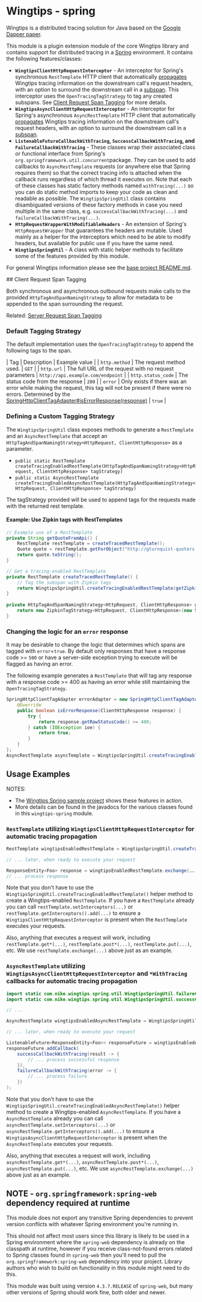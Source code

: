 # Wingtips - spring

Wingtips is a distributed tracing solution for Java based on the 
[Google Dapper paper](http://static.googleusercontent.com/media/research.google.com/en/us/pubs/archive/36356.pdf). 

This module is a plugin extension module of the core Wingtips library and contains support for distributed tracing in a 
[Spring](https://spring.io/) environment. It contains the following features/classes:

* **`WingtipsClientHttpRequestInterceptor`** - An interceptor for Spring's synchronous `RestTemplate` HTTP client that
automatically [propagates](../README.md#propagating_traces) Wingtips tracing information on the downstream call's 
request headers, with an option to surround the downstream call in a [subspan](../README.md#sub_spans). This interceptor
uses the `OpenTracingTagStrategy` to tag any created subspans. See [Client Request Span Tagging](#client_request_span_tagging) for more details. 
* **`WingtipsAsyncClientHttpRequestInterceptor`** - An interceptor for Spring's asynchronous `AsyncRestTemplate` HTTP 
client that automatically [propagates](../README.md#propagating_traces) Wingtips tracing information on the 
downstream call's request headers, with an option to surround the downstream call in a 
[subspan](../README.md#sub_spans). 
* **`ListenableFutureCallbackWithTracing`, `SuccessCallbackWithTracing`, and `FailureCallbackWithTracing`** - These
classes wrap their associated class or functional interface from Spring's `org.springframework.util.concurrent`package.
They can be used to add callbacks to `AsyncRestTemplate` requests (or anywhere else that Spring requires them) so that 
the correct tracing info is attached when the callback runs regardless of which thread it executes on. Note that each 
of these classes has static factory methods named `withTracing(...)` so you can do static method imports to keep your 
code as clean and readable as possible. The `WingtipsSpringUtil` class contains disambiguated versions of these factory 
methods in case you need multiple in the same class, e.g. `successCallbackWithTracing(...)` and 
`failureCallbackWithTracing(...)`.
* **`HttpRequestWrapperWithModifiableHeaders`** - An extension of Spring's `HttpRequestWrapper` that guarantees the
headers are mutable. Used mainly as a helper for the interceptors which need to be able to modify headers, but 
available for public use if you have the same need.
* **`WingtipsSpringUtil`** - A class with static helper methods to facilitate some of the features provided by this 
module. 

For general Wingtips information please see the [base project README.md](../README.md).

<a name="client_request_span_tagging"/>
## Client Request Span Tagging

Both synchronous and asynchronous outbound requests make calls to the provided `HttpTagAndSpanNamingStrategy` to allow for metadata
to be appended to the span surrounding the request. 

Related: [Server Request Span Tagging](../wingtips-servlet-api/README.md#server_request_span_tagging)

### Default Tagging Strategy

The default implementation uses the `OpenTracingTagStrategy` to append the following tags to the span.

|  Tag  | Description | Example value |
| `http.method` | The request method used. | `GET` |
| `http.url` | The full URL of the request with no request parameters | `http://api.example.com/endpoint` |
| `http.status_code` | The status code from the response | `200` |
| `error` | Only exists if there was an error while making the request, this tag will not be present if there were no errors. Determined by the [SpringHttpClientTagAdapter#isErrorResponse(response)](src/main/java/com/nike/wingtips/spring/interceptor/tag/SpringHttpClientTagAdapter.java) | `true` |

### Defining a Custom Tagging Strategy

The `WingtipsSpringUtil` class exposes methods to generate a `RestTemplate` and an `AsyncRestTemplate` that accept an
`HttpTagAndSpanNamingStrategy<HttpRequest, ClientHttpResponse>` as a parameter. 
- `public static RestTemplate createTracingEnabledRestTemplate(HttpTagAndSpanNamingStrategy<HttpRequest, ClientHttpResponse> tagStrategy)`
- `public static AsyncRestTemplate createTracingEnabledAsyncRestTemplate(HttpTagAndSpanNamingStrategy<HttpRequest, ClientHttpResponse> tagStrategy)`

The tagStrategy provided will be used to append tags for the requests made with the returned rest template. 

#### Example: Use Zipkin tags with RestTemplates

``` java
// Example use of a RestTemplate
private String getQuoteFromApi() {
	RestTemplate restTemplate = createTracedRestTemplate();
	Quote quote = restTemplate.getForObject("http://gturnquist-quoters.cfapps.io/api/random", Quote.class);
	return quote.toString();
}

// Get a tracing-enabled RestTemplate
private RestTemplate createTracedRestTemplate() {
    // Tag the subspan with Zipkin tags
	return WingtipsSpringUtil.createTracingEnabledRestTemplate(getZipkinTagStrategy());
}
 
private HttpTagAndSpanNamingStrategy<HttpRequest, ClientHttpResponse> getZipkinTagStrategy() {
	return new ZipkinTagStrategy<HttpRequest, ClientHttpResponse>(new SpringHttpClientTagAdapter());
}
```

### Changing the logic for an `error` response

It may be desirable to change the logic that determines which spans are tagged with `error`=`true`. By default only responses that 
have a response code >= `500` or have a server-side  exception trying to execute will be flagged as having an error.

The following example generates a `RestTemplate` that will tag any response with a response code >= 400 as having an error while still
maintaining the `OpenTracingTagStrategy`.

```java 
SpringHttpClientTagAdapter errorAdapter = new SpringHttpClientTagAdapter() {
    @Override
    public boolean isErrorResponse(ClientHttpResponse response) {
        try {
            return response.getRawStatusCode() >= 400;
        } catch (IOException ioe) {
            return true;
        }
    }
};
AsyncRestTemplate asyncTemplate = WingtipsSpringUtil.createTracingEnabledAsyncRestTemplate(new OpenTracingTagStrategy<HttpRequest, ClientHttpResponse>(errorAdapter));
```

## Usage Examples

NOTES: 

* The [Wingtips Spring sample project](../samples/sample-spring-web-mvc) shows these features in action.
* More details can be found in the javadocs for the various classes found in this `wingtips-spring` module.

### `RestTemplate` utilizing `WingtipsClientHttpRequestInterceptor` for automatic tracing propagation
 
``` java
RestTemplate wingtipsEnabledRestTemplate = WingtipsSpringUtil.createTracingEnabledRestTemplate();

// ... later, when ready to execute your request

ResponseEntity<Foo> response = wingtipsEnabledRestTemplate.exchange(...);
// ... process response
``` 

Note that you don't have to use the `WingtipsSpringUtil.createTracingEnabledRestTemplate()` helper method to create a 
Wingtips-enabled `RestTemplate`. If you have a `RestTemplate` already you can call `restTemplate.setInterceptors(...)` 
or `restTemplate.getInterceptors().add(...)` to ensure a `WingtipsClientHttpRequestInterceptor` is present when the
`RestTemplate` executes your requests.  

Also, anything that executes a request will work, including `restTemplate.get*(...)`, `restTemplate.post*(...)`, 
`restTemplate.put(...)`, etc. We use `restTemplate.exchange(...)` above just as an example.

### `AsyncRestTemplate` utilizing `WingtipsAsyncClientHttpRequestInterceptor` and `*WithTracing` callbacks for automatic tracing propagation

``` java
import static com.nike.wingtips.spring.util.WingtipsSpringUtil.failureCallbackWithTracing;
import static com.nike.wingtips.spring.util.WingtipsSpringUtil.successCallbackWithTracing;

// ...

AsyncRestTemplate wingtipsEnabledAsyncRestTemplate = WingtipsSpringUtil.createTracingEnabledAsyncRestTemplate();

// ... later, when ready to execute your request

ListenableFuture<ResponseEntity<Foo>> responseFuture = wingtipsEnabledAsyncRestTemplate.exchange(...);
responseFuture.addCallback(
    successCallbackWithTracing(result -> {
        // ... process successful response
    }),
    failureCallbackWithTracing(error -> {
        // ... process failure
    })
);
```

Note that you don't have to use the `WingtipsSpringUtil.createTracingEnabledAsyncRestTemplate()` helper method to 
create a Wingtips-enabled `AsyncRestTemplate`. If you have a `AsyncRestTemplate` already you can call 
`asyncRestTemplate.setInterceptors(...)` or `asyncRestTemplate.getInterceptors().add(...)` to ensure a 
`WingtipsAsyncClientHttpRequestInterceptor` is present when the `AsyncRestTemplate` executes your requests.  

Also, anything that executes a request will work, including `asyncRestTemplate.get*(...)`, `asyncRestTemplate.post*(...)`, 
`asyncRestTemplate.put(...)`, etc. We use `asyncRestTemplate.exchange(...)` above just as an example.

## NOTE - `org.springframework:spring-web` dependency required at runtime

This module does not export any transitive Spring dependencies to prevent version conflicts with whatever Spring 
environment you're running in. 

This should not affect most users since this library is likely to be used in a Spring environment where the `spring-web`
dependency is already on the classpath at runtime, however if you receive class-not-found errors related to Spring 
classes found in `spring-web` then you'll need to pull the `org.springframework:spring-web` dependency into your 
project. Library authors who wish to build on functionality in this module might need to do this.

This module was built using version `4.3.7.RELEASE` of `spring-web`, but many other versions of Spring should work fine,
both older and newer. 